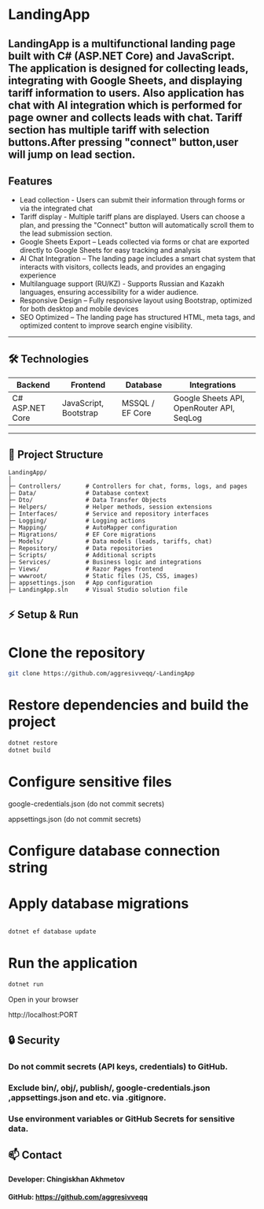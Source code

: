 #  LandingApp

LandingApp is a multifunctional landing page built with **C# (ASP.NET Core)** and **JavaScript**.  
The application is designed for **collecting leads**, integrating with **Google Sheets**, and displaying **tariff information** to users.
Also application has chat with **AI** integration which is performed for page owner and collects leads with chat.
Tariff section has multiple tariff with selection buttons.After pressing "connect" button,user will jump on lead section.
---

##  Features
- Lead collection - Users can submit their information through forms or via the integrated chat  
- Tariff display - Multiple tariff plans are displayed. Users can choose a plan, and pressing the "Connect" button will automatically scroll them to the lead submission section.
- Google Sheets Export – Leads collected via forms or chat are exported directly to Google Sheets for easy tracking and analysis
- AI Chat Integration – The landing page includes a smart chat system that interacts with visitors, collects leads, and provides an engaging experience
- Multilanguage support (RU/KZ)  - Supports Russian and Kazakh languages, ensuring accessibility for a wider audience.
- Responsive Design – Fully responsive layout using Bootstrap, optimized for both desktop and mobile devices
- SEO Optimized – The landing page has structured HTML, meta tags, and optimized content to improve search engine visibility.
---

## 🛠 Technologies
| Backend        | Frontend               | Database        | Integrations          |
| -------------- | --------------------- | ---------------| -------------------- |
| C# ASP.NET Core| JavaScript, Bootstrap | MSSQL / EF Core| Google Sheets API, OpenRouter API, SeqLog |

---

## 📂 Project Structure
```text
LandingApp/
│
├─ Controllers/       # Controllers for chat, forms, logs, and pages
├─ Data/              # Database context
├─ Dto/               # Data Transfer Objects
├─ Helpers/           # Helper methods, session extensions
├─ Interfaces/        # Service and repository interfaces
├─ Logging/           # Logging actions
├─ Mapping/           # AutoMapper configuration
├─ Migrations/        # EF Core migrations
├─ Models/            # Data models (leads, tariffs, chat)
├─ Repository/        # Data repositories
├─ Scripts/           # Additional scripts 
├─ Services/          # Business logic and integrations
├─ Views/             # Razor Pages frontend
├─ wwwroot/           # Static files (JS, CSS, images)
├─ appsettings.json   # App configuration
├─ LandingApp.sln     # Visual Studio solution file
```` 
## ⚡ Setup & Run

# Clone the repository
```bash
git clone https://github.com/aggresivveqq/-LandingApp
```

# Restore dependencies and build the project
```bash
dotnet restore
dotnet build
```

# Configure sensitive files

google-credentials.json (do not commit secrets)

appsettings.json (do not commit secrets)

# Configure database connection string

# Apply database migrations
```bash

dotnet ef database update

```
# Run the application
```bash
dotnet run
```
Open in your browser

http://localhost:PORT

## 🔒 Security

### Do not commit secrets (API keys, credentials) to GitHub.

### Exclude bin/, obj/, publish/, google-credentials.json ,appsettings.json and etc. via .gitignore.

### Use environment variables or GitHub Secrets for sensitive data.

## 📫 Contact

#### Developer: Chingiskhan Akhmetov
#### GitHub: https://github.com/aggresivveqq
